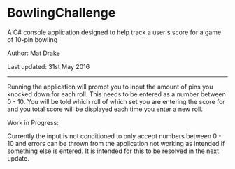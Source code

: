 # BowlingChallenge

A C# console application designed to help track a user's score for a game of 10-pin bowling

Author: Mat Drake

Last updated: 31st May 2016

----------

Running the application will prompt you to input the amount of pins you knocked down for each roll. This needs to be entered as a number between 0 - 10. You will be told which roll of which set you are entering the score for and you total score will be displayed each time you enter a new roll.

Work in Progress:

Currently the input is not conditioned to only accept numbers between 0 - 10 and errors can be thrown from the application not working as intended if something else is entered. It is intended for this to be resolved in the next update.
